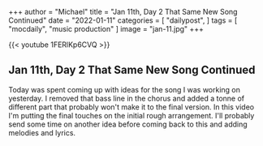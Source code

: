 +++
author = "Michael"
title = "Jan 11th, Day 2 That Same New Song Continued"
date = "2022-01-11"
categories = [
  "dailypost",
]
tags = [
  "mocdaily",
  "music production"
]
image = "jan-11.jpg"
+++

{{< youtube 1FERlKp6CVQ >}}

## Jan 11th, Day 2 That Same New Song Continued 
Today was spent coming up with ideas for the song I was working on yesterday. I removed that bass line in the chorus and added a tonne of different part that probably won't make it to the final version. In this video I'm putting the final touches on the initial rough arrangement. I'll probably send some time on another idea before coming back to this and adding melodies and lyrics.
